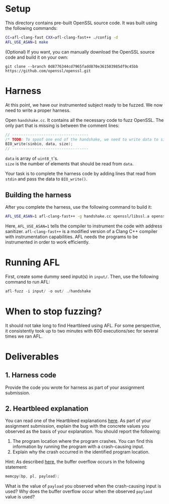 # Setup

This directory contains pre-built OpenSSL source code. It was built using the following commands:

```bash
CC=afl-clang-fast CXX=afl-clang-fast++ ./config -d
AFL_USE_ASAN=1 make
```

(Optional) If you want, you can manually download the OpenSSL source code and build it on your own:

```
git clone --branch 0d8776344cd7965fadd870e361503985df9c45bb https://github.com/openssl/openssl.git
```

# Harness

At this point, we have our instrumented subject ready to be fuzzed. We now need to write a proper harness. 

Open `handshake.cc`. It contains all the necessary code to fuzz OpenSSL. The only part that is missing is between the comment lines:

```c
// ----------------------------------
/* TODO: To spoof one end of the handshake, we need to write data to sinbio here */
BIO_write(sinbio, data, size);
// ----------------------------------
```

`data` is array of `uint8_t`'s.   
`size` is the number of elements that should be read from `data`.  

Your task is to complete the harness code by adding lines that read from `stdin` and pass the data to `BIO_write()`.


## Building the harness

After you complete the harness, use the following command to build it:
```bash
AFL_USE_ASAN=1 afl-clang-fast++ -g handshake.cc openssl/libssl.a openssl/libcrypto.a -o handshake -I openssl/include -ldl
```

Here, `AFL_USE_ASAN=1` tells the compiler to instrument the code with address sanitizer. `afl-clang-fast++` is a modified version of a Clang C++ compiler with instrumentation capabilities. AFL needs the programs to be instrumented in order to work efficiently. 

# Running AFL

First, create some dummy seed input(s) in `input/`. Then, use the following command to run AFL:

```c
afl-fuzz -i input/ -o out/ ./handshake
```

# When to stop fuzzing?

It should not take long to find Heartbleed using AFL. For some perspective, it consistently took up to two minutes with 600 executions/sec for several times we ran AFL. 

# Deliverables

## 1. Harness code

Provide the code you wrote for harness as part of your assignment submission.

## 2. Heartbleed explanation

You can read one of the Heartbleed explanations [here](https://www.theregister.com/2014/04/09/heartbleed_explained/). As part of your assignment submission, explain the bug with the concrete values you observed as the basis of your explanation. You should report the following:

1) The program location where the program crashes. You can find this information by running the program with a crash-causing input. 
2) Explain why the crash occurred in the identified program location. 

Hint: As described [here](https://www.theregister.com/2014/04/09/heartbleed_explained/), the buffer overflow occurs in the following statement:

```c
memcpy(bp, pl, payload);
```
What is the value of `payload` you observed when the crash-causing input is used? Why does the buffer overflow occur when the observed `paylaod` value is used? 
